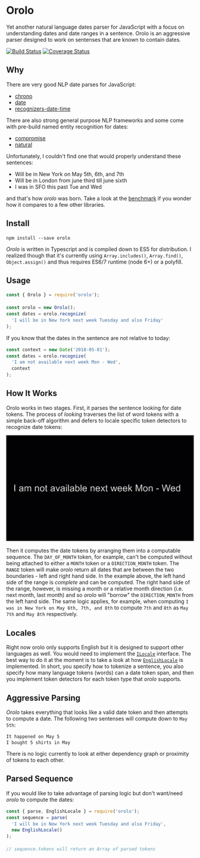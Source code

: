 # Orolo

Yet another natural language dates parser for JavaScript with a focus on understanding dates and date ranges in a sentence. Orolo is an aggressive parser designed to work on sentenses that are known to contain dates.

[![Build Status](https://travis-ci.org/pveller/orolo.svg?branch=master)](https://travis-ci.org/pveller/orolo)
[![Coverage Status](https://coveralls.io/repos/github/pveller/orolo/badge.svg?branch=master)](https://coveralls.io/github/pveller/orolo?branch=master)

## Why

There are very good NLP date parses for JavaScript:

* [chrono](https://github.com/wanasit/chrono)
* [date](https://github.com/MatthewMueller/date)
* [recognizers-date-time](https://github.com/Microsoft/Recognizers-Text/tree/master/JavaScript/packages/recognizers-date-time)

There are also strong general purpose NLP frameworks and some come with pre-build named entity recognition for dates:

* [compromise](https://github.com/spencermountain/compromise)
* [natural](https://github.com/NaturalNode/natural)

Unfortunately, I couldn't find one that would properly understand these sentences:

* Will be in New York on May 5th, 6th, and 7th
* Will be in London from june third till june sixth
* I was in SFO this past Tue and Wed

and that's how _orolo_ was born. Take a look at the [benchmark](https://github.com/pveller/orolo-benchmark) if you wonder how it compares to a few other libraries.

## Install

```
npm install --save orolo
```

_Orolo_ is written in Typescript and is compiled down to ES5 for distribution. I realized though that it's currently using `Array.includes()`, `Array.find()`, `Object.assign()` and thus requires ES6/7 runtime (node 6+) or a polyfill.

## Usage

```javascript
const { Orolo } = require('orolo');

const orolo = new Orolo();
const dates = orolo.recognize(
  'I will be in New York next week Tuesday and also Friday'
);
```

If you know that the dates in the sentence are not relative to today:

```javascript
const context = new Date('2018-05-01');
const dates = orolo.recognize(
  'I am not available next week Mon - Wed',
  context
);
```

## How It Works

Orolo works in two stages. First, it parses the sentence looking for date tokens. The process of _looking_ traverses the list of word tokens with a simple back-off algorithm and defers to locale specific token detectors to recognize date tokens:

![parsing process animated](/animation/parsing.gif)

Then it computes the date tokens by arranging them into a computable sequence. The `DAY_OF_MONTH` token, for example, can't be computed without being attached to either a `MONTH` token or a `DIRECTION_MONTH` token. The `RANGE` token will make _orolo_ return all dates that are between the two boundaries - left and right hand side. In the example above, the left hand side of the range is _complete_ and can be computed. The right hand side of the range, however, is missing a month or a relative month direction (i.e. next month, last month) and so _orolo_ will "borrow" the `DIRECTION_MONTH` from the left hand side. The same logic applies, for example, when computing `I was in New York on May 6th, 7th, and 8th` to compute `7th` and `8th` as `May 7th` and `May 8th` respectively.

## Locales

Right now orolo only supports English but it is designed to support other languages as well. You would need to implement the [`ILocale`](/src/locale/locale.ts) interface. The best way to do it at the moment is to take a look at how [`EnglishLocale`](/src/locale/english/index.ts) is implemented. In short, you specify how to tokenize a sentence, you also specify how many language tokens (words) can a date token span, and then you implement token detectors for each token type that _orolo_ supports.

## Aggressive Parsing

_Orolo_ takes everything that looks like a valid date token and then attempts to compute a date. The following two sentenses will compute down to `May 5th`:

```
It happened on May 5
I bought 5 shirts in May
```

There is no logic currently to look at either dependency graph or proximity of tokens to each other.

## Parsed Sequence

If you would like to take advantage of parsing logic but don't want/need _orolo_ to compute the dates:

```javascript
const { parse, EnglishLocale } = require('orolo');
const sequence = parse(
  'I will be in New York next week Tuesday and also Friday',
  new EnglishLocale()
);

// sequence.tokens will return an Array of parsed tokens
```
